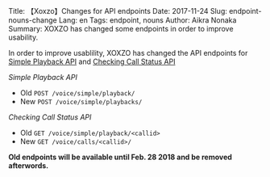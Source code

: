 Title: 【Xoxzo】Changes for API endpoints
Date: 2017-11-24 
Slug: endpoint-nouns-change
Lang: en
Tags: endpoint, nouns
Author: Aikra Nonaka
Summary: XOXZO has changed some endpoints in order to improve usability. 

In order to improve usablility, XOXZO has changed the API endpoints for
[Simple Playback API](http://docs.xoxzo.com/en/voice.html#simple-playback-api) and
[Checking Call Status API](http://docs.xoxzo.com/en/voice.html#checking-call-status)

*Simple Playback API*

* Old `POST /voice/simple/playback/`
* New `POST /voice/simple/playbacks/`

*Checking Call Status API*

* Old `GET /voice/simple/playback/<callid>`
* New `GET /voice/calls/<callid>/`

**Old endpoints will be available until Feb. 28 2018 and be removed afterwords.**